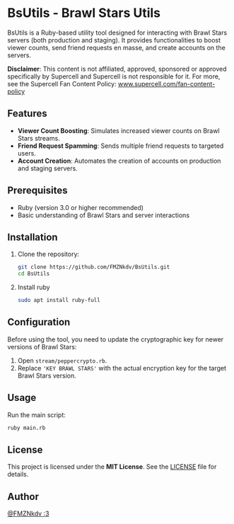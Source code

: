 # BsUtils - Brawl Stars Utils

BsUtils is a Ruby-based utility tool designed for interacting with Brawl Stars servers (both production and staging). It provides functionalities to boost viewer counts, send friend requests en masse, and create accounts on the servers. 

**Disclaimer**: This content is not affiliated, approved, sponsored or approved specifically by Supercell and Supercell is not responsible for it. For more, see the Supercell Fan Content Policy: www.supercell.com/fan-content-policy

## Features

- **Viewer Count Boosting**: Simulates increased viewer counts on Brawl Stars streams.
- **Friend Request Spamming**: Sends multiple friend requests to targeted users.
- **Account Creation**: Automates the creation of accounts on production and staging servers.
  
## Prerequisites

- Ruby (version 3.0 or higher recommended)
- Basic understanding of Brawl Stars and server interactions

## Installation

1. Clone the repository:
   ```bash
   git clone https://github.com/FMZNkdv/BsUtils.git
   cd BsUtils
   ```

2. Install ruby 
   ```bash
   sudo apt install ruby-full
   ```

## Configuration

Before using the tool, you need to update the cryptographic key for newer versions of Brawl Stars:

1. Open `stream/peppercrypto.rb`.
2. Replace `'KEY BRAWL STARS'` with the actual encryption key for the target Brawl Stars version.

## Usage

Run the main script:
```bash
ruby main.rb
```

## License

This project is licensed under the **MIT License**. See the [LICENSE](LICENSE) file for details.

## Author
[@FMZNkdv :3](https://t.me/FMZNkdv)
